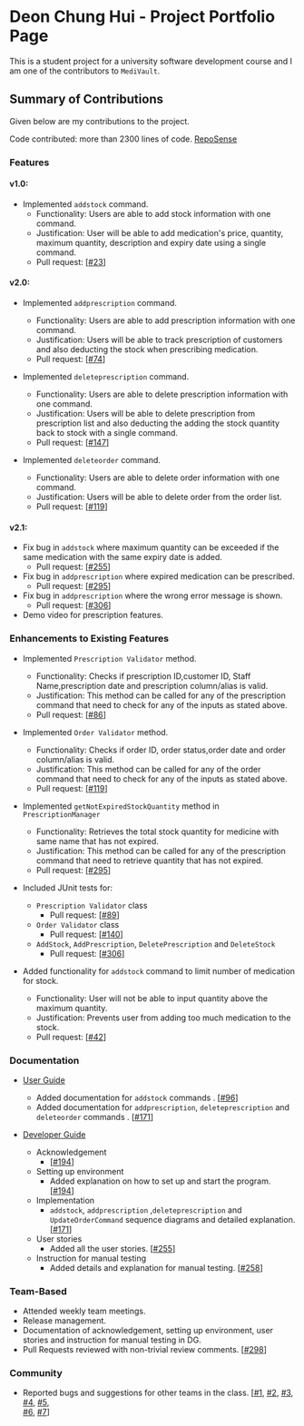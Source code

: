 # Deon Chung Hui - Project Portfolio Page

This is a student project for a university software development course and I am one of the contributors to `MediVault`.

## Summary of Contributions

Given below are my contributions to the project.

Code contributed: more than 2300 lines of
code. [RepoSense](https://nus-cs2113-ay2122s1.github.io/tp-dashboard/?search=deonchung&sort=groupTitle&sortWithin=title&timeframe=commit&mergegroup=&groupSelect=groupByRepos&breakdown=true&checkedFileTypes=docs~functional-code~test-code~other&since=2021-09-25)
### Features

#### v1.0:

* Implemented `addstock` command.
    * Functionality: Users are able to add stock information with one command.
    * Justification: User will be able to add medication's price, quantity, maximum quantity, 
  description and expiry date using a single command.
    * Pull request: [[#23](https://github.com/AY2122S1-CS2113T-T10-1/tp/pull/23)]

#### v2.0:

* Implemented `addprescription` command.
    * Functionality: Users are able to add prescription information with one command.
    * Justification: Users will be able to track prescription of customers and also deducting the stock when prescribing medication.
    * Pull request: [[#74](https://github.com/AY2122S1-CS2113T-T10-1/tp/pull/74)]

* Implemented `deleteprescription` command.
    * Functionality: Users are able to delete prescription information with one command.
    * Justification: Users will be able to delete prescription from prescription list and 
  also deducting the adding the stock quantity back to stock with a single command.
    * Pull request: [[#147](https://github.com/AY2122S1-CS2113T-T10-1/tp/pull/147)]

* Implemented `deleteorder` command.
    * Functionality: Users are able to delete order information with one command.
    * Justification: Users will be able to delete order from the order list.
    * Pull request: [[#119](https://github.com/AY2122S1-CS2113T-T10-1/tp/pull/119)]

#### v2.1:

* Fix bug in `addstock` where maximum quantity can be exceeded if the same medication with the same expiry date is added.
  * Pull request: [[#255](https://github.com/AY2122S1-CS2113T-T10-1/tp/pull/255)]
* Fix bug in `addprescription` where expired medication can be prescribed. 
  * Pull request: [[#295](https://github.com/AY2122S1-CS2113T-T10-1/tp/pull/295)]
* Fix bug in `addprescription` where the wrong error message is shown.
  * Pull request: [[#306](https://github.com/AY2122S1-CS2113T-T10-1/tp/pull/306)]
* Demo video for prescription features.
    
### Enhancements to Existing Features

* Implemented `Prescription Validator` method.
    * Functionality: Checks if prescription ID,customer ID, Staff Name,prescription date and prescription column/alias is valid.
    * Justification: This method can be called for any of the prescription command that need to check for any of the inputs as stated above.
    * Pull request: [[#86](https://github.com/AY2122S1-CS2113T-T10-1/tp/pull/86)]

* Implemented `Order Validator` method.
    * Functionality: Checks if order ID, order status,order date and order column/alias is valid.
    * Justification: This method can be called for any of the order command that need to check for any of the inputs as stated above.
    * Pull request: [[#119](https://github.com/AY2122S1-CS2113T-T10-1/tp/pull/119)]

* Implemented `getNotExpiredStockQuantity` method in `PrescriptionManager`
  * Functionality: Retrieves the total stock quantity for medicine with same name that has not expired.
  * Justification: This method can be called for any of the prescription command that need to retrieve quantity that has not expired.
  * Pull request: [[#295](https://github.com/AY2122S1-CS2113T-T10-1/tp/pull/295)]

* Included JUnit tests for:
    * `Prescription Validator` class
        * Pull request: [[#89](https://github.com/AY2122S1-CS2113T-T10-1/tp/pull/89)]
    * `Order Validator` class
        * Pull request: [[#140](https://github.com/AY2122S1-CS2113T-T10-1/tp/pull/140)]
    * `AddStock`, `AddPrescription`, `DeletePrescription` and `DeleteStock`
      * Pull request: [[#306](https://github.com/AY2122S1-CS2113T-T10-1/tp/pull/306)]
* Added functionality for `addstock` command to limit number of medication for stock.
    * Functionality: User will not be able to input quantity above the maximum quantity. 
    * Justification: Prevents user from adding too much medication to the stock.
    * Pull request: [[#42](https://github.com/AY2122S1-CS2113T-T10-1/tp/pull/42)]

### Documentation

* [User Guide](../UserGuide.md)
    * Added documentation for `addstock` commands
      . [[#96](https://github.com/AY2122S1-CS2113T-T10-1/tp/pull/96)]
    * Added documentation for `addprescription`, `deleteprescription` and `deleteorder` commands
      . [[#171](https://github.com/AY2122S1-CS2113T-T10-1/tp/pull/171)]

* [Developer Guide](../DeveloperGuide.md) 
  * Acknowledgement 
    * [[#194](https://github.com/AY2122S1-CS2113T-T10-1/tp/pull/194)]
  * Setting up environment
    * Added explanation on how to set up and start the program.
             [[#194](https://github.com/AY2122S1-CS2113T-T10-1/tp/pull/194)]
  * Implementation
    * `addstock`, `addprescription` ,`deleteprescription` and `UpdateOrderCommand` sequence diagrams and detailed explanation.
             [[#171](https://github.com/AY2122S1-CS2113T-T10-1/tp/pull/171)]
  * User stories
    * Added all the user stories.
             [[#255](https://github.com/AY2122S1-CS2113T-T10-1/tp/pull/255)]
  * Instruction for manual testing
    * Added details and explanation for manual testing.
             [[#258](https://github.com/AY2122S1-CS2113T-T10-1/tp/pull/258)]

### Team-Based

* Attended weekly team meetings.
* Release management.
* Documentation of acknowledgement, setting up environment, user stories and instruction for manual testing in DG.
* Pull Requests reviewed with non-trivial review comments. [[#298](https://github.com/AY2122S1-CS2113T-T10-1/tp/pull/298)]

### Community

* Reported bugs and suggestions for other teams in the class. [[#1](https://github.com/deonchung/ped/issues/1), [#2](https://github.com/deonchung/ped/issues/2),
  [#3](https://github.com/deonchung/ped/issues/3), [#4](https://github.com/deonchung/ped/issues/4), [#5](https://github.com/deonchung/ped/issues/5),   
  [#6](https://github.com/deonchung/ped/issues/6), [#7](https://github.com/deonchung/ped/issues/7)]
